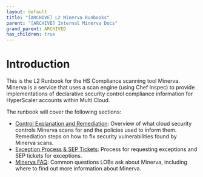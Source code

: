 ```yaml
---
layout: default
title: "[ARCHIVE] L2 Minerva Runbooks"
parent: "[ARCHIVE] Internal Minerva Docs"
grand_parent: ARCHIVED
has_children: true
---
```


# Introduction 
This is the L2 Runbook for the HS Compliance scanning tool Minerva. Minerva is a service that uses a scan engine (using Chef Inspec) to provide implementations of declarative security control compliance information for HyperScaler accounts within Multi Cloud.

The runbook will cover the following sections:

- [Control Explanation and Remediation](Control-Explanation-and-Remediation.md): Overview of what cloud security controls Minerva scans for and the policies used to inform them. Remediation steps on how to fix security vulnerabilities found by Minerva scans.
- [Exception Process & SEP Tickets](Exception-Process-SEP-Tickets.md): Process for requesting exceptions and SEP tickets for exceptions.
- [Minerva FAQ](Minerva-FAQ.md): Common questions LOBs ask about Minerva, including where to find out more information about Minerva.